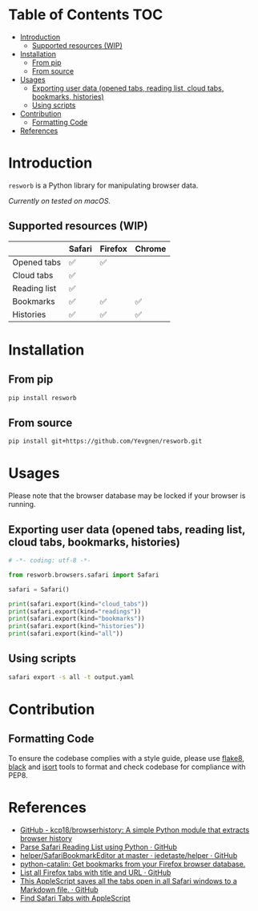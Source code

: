 # Table of Contents <span class="tag" tag-name="TOC"><span class="smallcaps">TOC</span></span>

-   [Introduction](#introduction)
    -   [Supported resources (WIP)](#supported-resources-wip)
-   [Installation](#installation)
    -   [From pip](#from-pip)
    -   [From source](#from-source)
-   [Usages](#usages)
    -   [Exporting user data (opened tabs, reading list, cloud tabs, bookmarks, histories)](#exporting-user-data-opened-tabs-reading-list-cloud-tabs-bookmarks-histories)
    -   [Using scripts](#using-scripts)
-   [Contribution](#contribution)
    -   [Formatting Code](#formatting-code)
-   [References](#references)

# Introduction

`resworb` is a Python library for manipulating browser data.

*Currently on tested on macOS.*

## Supported resources (WIP)

|              | Safari | Firefox | Chrome |
|--------------|--------|---------|--------|
| Opened tabs  | ✅      | ✅       |        |
| Cloud tabs   | ✅      |         |        |
| Reading list | ✅      |         |        |
| Bookmarks    | ✅      | ✅       | ✅      |
| Histories    | ✅      | ✅       | ✅      |

# Installation

## From pip

``` bash
pip install resworb
```

## From source

``` bash
pip install git+https://github.com/Yevgnen/resworb.git
```

# Usages

Please note that the browser database may be locked if your browser is running.

## Exporting user data (opened tabs, reading list, cloud tabs, bookmarks, histories)

``` Python
# -*- coding: utf-8 -*-

from resworb.browsers.safari import Safari

safari = Safari()

print(safari.export(kind="cloud_tabs"))
print(safari.export(kind="readings"))
print(safari.export(kind="bookmarks"))
print(safari.export(kind="histories"))
print(safari.export(kind="all"))
```

## Using scripts

``` bash
safari export -s all -t output.yaml
```

# Contribution

## Formatting Code

To ensure the codebase complies with a style guide, please use [flake8](https://github.com/PyCQA/flake8), [black](https://github.com/psf/black) and [isort](https://github.com/PyCQA/isort) tools to format and check codebase for compliance with PEP8.

# References

-   [GitHub - kcp18/browserhistory: A simple Python module that extracts browser history](https://github.com/kcp18/browserhistory)
-   [Parse Safari Reading List using Python · GitHub](https://gist.github.com/ghutchis/f7362256064e3ad82aaf583511fca503)
-   [helper/SafariBookmarkEditor at master · jedetaste/helper · GitHub](https://github.com/jedetaste/helper/blob/master/bin/SafariBookmarkEditor)
-   [python-catalin: Get bookmarks from your Firefox browser database.](https://python-catalin.blogspot.com/2019/03/get-bookmarks-from-your-firefox-browser.html)
-   [List all Firefox tabs with title and URL · GitHub](https://gist.github.com/tmonjalo/33c4402b0d35f1233020bf427b5539fa)
-   [This AppleScript saves all the tabs open in all Safari windows to a Markdown file. · GitHub](https://gist.github.com/kshiteesh/b72e93d31d65008fcd11)
-   [Find Safari Tabs with AppleScript](https://hea-www.harvard.edu/~fine/OSX/safari-tabs.html)
